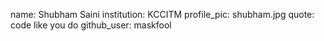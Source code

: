 name: Shubham Saini
institution: KCCITM
profile_pic: shubham.jpg
quote: code like you do
github_user: maskfool

